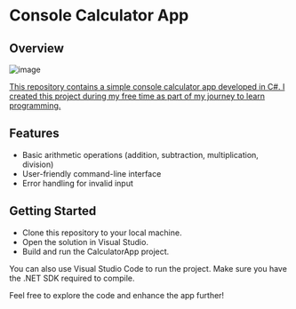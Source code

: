 # Console Calculator App

## Overview

![image](https://github.com/user-attachments/assets/e56368b5-bccf-46d2-ad3c-0e91fef3b7b0)

[This repository contains a simple console calculator app developed in C#. I created this project during my free time as part of my journey to learn programming.](https://learn.microsoft.com/en-us/visualstudio/get-started/csharp/tutorial-console?view=vs-2022)
## Features

<ul>
  <li>Basic arithmetic operations (addition, subtraction, multiplication, division)</li>
  <li>User-friendly command-line interface</li>
  <li>Error handling for invalid input</li>
</ul>

## Getting Started

<ul>
  <li>Clone this repository to your local machine.</ol>
  <li>Open the solution in Visual Studio.</ol>
  <li>Build and run the CalculatorApp project.</ol>
</ul>
<p>You can also use Visual Studio Code to run the project. Make sure you have the .NET SDK required to compile.</p>

<p>Feel free to explore the code and enhance the app further!</p>
